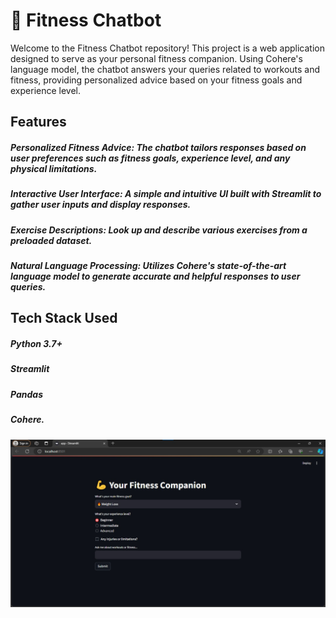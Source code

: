 # 💪 Fitness Chatbot

Welcome to the Fitness Chatbot repository! This project is a web application designed to serve as your personal fitness companion. Using Cohere's language model, the chatbot answers your queries related to workouts and fitness, providing personalized advice based on your fitness goals and experience level.

## Features

##### **Personalized Fitness Advice**: The chatbot tailors responses based on user preferences such as fitness goals, experience level, and any physical limitations.
##### **Interactive User Interface**: A simple and intuitive UI built with Streamlit to gather user inputs and display responses.
##### **Exercise Descriptions**: Look up and describe various exercises from a preloaded dataset.
##### **Natural Language Processing**: Utilizes Cohere's state-of-the-art language model to generate accurate and helpful responses to user queries.

## Tech Stack Used

##### Python 3.7+
##### Streamlit
##### Pandas
##### Cohere.

![Sample Output](output.jpg)
